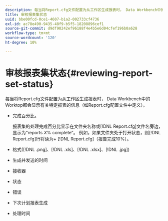 ```yaml
---
description: 每当将Report.cfg文件配置为从工作区生成报表时， Data Workbench中的Worktop都会显示有关特定报表的信息（如Report.cfg配置文件中定义）。
title: 审核报表集状态
uuid: bbe00fcd-0ce1-4607-b1a2-002733cf4736
exl-id: ac78e490-9435-48f9-b5f5-18208896cef1
source-git-commit: d9df90242ef96188f4e4b5e6d04cfef196b0a628
workflow-type: tm+mt
source-wordcount: '120'
ht-degree: 10%

---
```


# 审核报表集状态{#reviewing-report-set-status}

每当将Report.cfg文件配置为从工作区生成报表时， Data Workbench中的Worktop都会显示有关特定报表的信息（如Report.cfg配置文件中定义）。

* 完成百分比。

   报表集的处理完成百分比显示在文件夹名称或[!DNL Report.cfg]文件名旁边，显示为“reports *X*% complete”。 例如，如果文件夹处于打开状态，则[!DNL Report.cfg]行将读为+ [!DNL Report.cfg]（报告完成10%）。
* 格式([!DNL .png]、[!DNL .xls]、[!DNL .xlsx]、[!DNL .jpg])

* 生成并发送的时间
* 接收器
* 状态
* 错误
* 下次计划报表生成
* 处理时间
